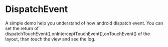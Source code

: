 # DispatchEvent
A simple demo help you understand of how android dispatch event.
You can set the return of dispatchTouchEvent(),onInterceptTouchEvent(),onTouchEvent() of the layout, than touch the view and see the log.
